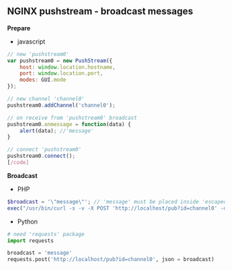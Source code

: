 NGINX pushstream - broadcast messages
---

**Prepare**  
- javascript  
```js
// new 'pushstream0'
var pushstream0 = new PushStream({
	host: window.location.hostname,
	port: window.location.port,
	modes: GUI.mode
});

// new channel 'channel0'
pushstream0.addChannel('channel0');

// on receive from 'pushstream0' broadcast
pushstream0.onmessage = function(data) {
	alert(data); //'message'
}

// connect 'pushstream0'
pushstream0.connect();
[/code]
```

**Broadcast**  
- PHP    
```php
$broadcast = '\"message\"'; // 'message' must be placed inside 'escaped double quotes'
exec("/usr/bin/curl -s -v -X POST 'http://localhost/pub?id=channel0' -d $broadcast");
```

- Python  
```python
# need 'requests' package
import requests

broadcast = 'message'
requests.post('http://localhost/pub?id=channel0', json = broadcast)
```
